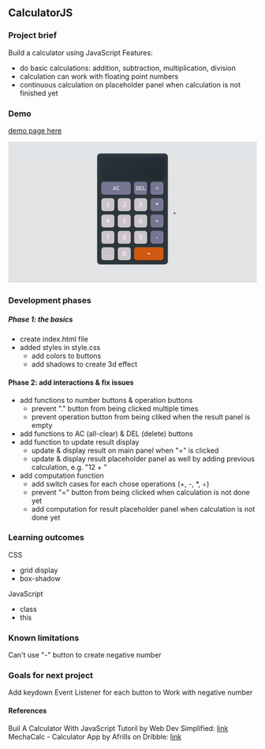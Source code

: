 ## CalculatorJS
### Project brief
Build a calculator using JavaScript
Features:
- do basic calculations: addition, subtraction, multiplication, division
- calculation can work with floating point numbers
- continuous calculation on placeholder panel when calculation is not finished yet


### Demo
[demo page here](https://khanhngguyen.github.io/calculatorJS/)

![demo gif](./demo.gif)

### Development phases
##### Phase 1: the basics
- create index.html file
- added styles in style.css
    - add colors to buttons
    - add shadows to create 3d effect
#### Phase 2: add interactions & fix issues
- add functions to number buttons & operation buttons
    - prevent "." button from being clicked multiple times
    - prevent operation button from being cliked when the result panel is empty
- add functions to AC (all-clear) & DEL (delete) buttons
- add function to update result display
    - update & display result on main panel when "=" is clicked
    - update & display result placeholder panel as well by adding previous calculation, e.g. "12 + "
- add computation function
    - add switch cases for each chose operations (+, -, *, ÷)
    - prevent "=" button from being clicked when calculation is not done yet
    - add computation for result placeholder panel when calculation is not done yet

### Learning outcomes
CSS
- grid display
- box-shadow

JavaScript
- class
- this

### Known limitations
Can't use "-" button to create negative number

### Goals for next project
Add keydown Event Listener for each button to
Work with negative number

#### References
Buil A Calculator With JavaScript Tutoril by Web Dev Simplified: [link](https://youtu.be/j59qQ7YWLxw)
MechaCalc - Calculator App by Afrills on Dribble: [link](https://dribbble.com/shots/15359416-MechaCalc-Calculator-App/attachments/7120585?mode=media)
